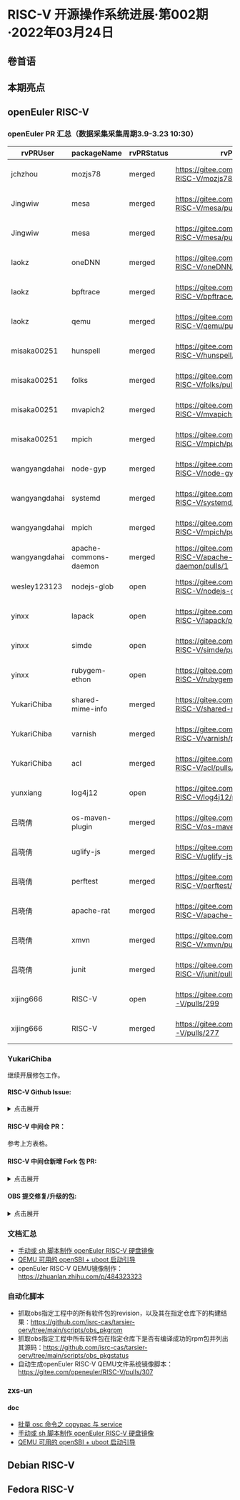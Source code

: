 # RISC-V 开源操作系统进展·第002期·2022年03月24日

## 卷首语

## 本期亮点

## openEuler RISC-V

### openEuler PR 汇总（数据采集采集周期3.9-3.23 10:30）

| rvPRUser      | packageName           | rvPRStatus | rvPRUrl                                                      | created_at          |
| ------------- | --------------------- | ---------- | ------------------------------------------------------------ | ------------------- |
| jchzhou       | mozjs78               | merged     | https://gitee.com/openEuler-RISC-V/mozjs78/pulls/1           | 2022-03-09 20:22:12 |
| Jingwiw       | mesa                  | merged     | https://gitee.com/openEuler-RISC-V/mesa/pulls/4              | 2022-03-17 08:49:51 |
| Jingwiw       | mesa                  | merged     | https://gitee.com/openEuler-RISC-V/mesa/pulls/3              | 2022-03-10 22:48:33 |
| laokz         | oneDNN                | merged     | https://gitee.com/openEuler-RISC-V/oneDNN/pulls/1            | 2022-03-17 12:32:00 |
| laokz         | bpftrace              | merged     | https://gitee.com/openEuler-RISC-V/bpftrace/pulls/1          | 2022-03-12 21:57:53 |
| laokz         | qemu                  | merged     | https://gitee.com/openEuler-RISC-V/qemu/pulls/1              | 2022-03-10 16:04:29 |
| misaka00251   | hunspell              | merged     | https://gitee.com/openEuler-RISC-V/hunspell/pulls/1          | 2022-03-21 15:16:00 |
| misaka00251   | folks                 | merged     | https://gitee.com/openEuler-RISC-V/folks/pulls/2             | 2022-03-19 09:13:43 |
| misaka00251   | mvapich2              | merged     | https://gitee.com/openEuler-RISC-V/mvapich2/pulls/1          | 2022-03-18 16:49:24 |
| misaka00251   | mpich                 | merged     | https://gitee.com/openEuler-RISC-V/mpich/pulls/3             | 2022-03-17 22:59:01 |
| wangyangdahai | node-gyp              | merged     | https://gitee.com/openEuler-RISC-V/node-gyp/pulls/1          | 2022-03-16 20:52:38 |
| wangyangdahai | systemd               | merged     | https://gitee.com/openEuler-RISC-V/systemd/pulls/3           | 2022-03-13 19:42:39 |
| wangyangdahai | mpich                 | merged     | https://gitee.com/openEuler-RISC-V/mpich/pulls/1             | 2022-03-13 19:04:37 |
| wangyangdahai | apache-commons-daemon | merged     | https://gitee.com/openEuler-RISC-V/apache-commons-daemon/pulls/1 | 2022-03-09 13:25:18 |
| wesley123123  | nodejs-glob           | open       | https://gitee.com/openEuler-RISC-V/nodejs-glob/pulls/1       | 2022-03-10 15:56:15 |
| yinxx         | lapack                | open       | https://gitee.com/openEuler-RISC-V/lapack/pulls/2            | 2022-03-21 10:22:35 |
| yinxx         | simde                 | open       | https://gitee.com/openEuler-RISC-V/simde/pulls/4             | 2022-03-15 10:11:13 |
| yinxx         | rubygem-ethon         | open       | https://gitee.com/openEuler-RISC-V/rubygem-ethon/pulls/1     | 2022-03-09 08:19:15 |
| YukariChiba   | shared-mime-info      | merged     | https://gitee.com/openEuler-RISC-V/shared-mime-info/pulls/1  | 2022-03-17 11:40:18 |
| YukariChiba   | varnish               | merged     | https://gitee.com/openEuler-RISC-V/varnish/pulls/1           | 2022-03-16 07:04:45 |
| YukariChiba   | acl                   | merged     | https://gitee.com/openEuler-RISC-V/acl/pulls/1               | 2022-03-15 14:53:15 |
| yunxiang      | log4j12               | open       | https://gitee.com/openEuler-RISC-V/log4j12/pulls/3           | 2022-03-22 14:14:40 |
| 吕晓倩        | os-maven-plugin       | merged     | https://gitee.com/openEuler-RISC-V/os-maven-plugin/pulls/1   | 2022-03-18 10:04:30 |
| 吕晓倩        | uglify-js             | merged     | https://gitee.com/openEuler-RISC-V/uglify-js/pulls/1         | 2022-03-18 10:03:31 |
| 吕晓倩        | perftest              | merged     | https://gitee.com/openEuler-RISC-V/perftest/pulls/1          | 2022-03-15 11:09:11 |
| 吕晓倩        | apache-rat            | merged     | https://gitee.com/openEuler-RISC-V/apache-rat/pulls/1        | 2022-03-14 10:23:43 |
| 吕晓倩        | xmvn                  | merged     | https://gitee.com/openEuler-RISC-V/xmvn/pulls/1              | 2022-03-10 17:14:10 |
| 吕晓倩        | junit                 | merged     | https://gitee.com/openEuler-RISC-V/junit/pulls/1             | 2022-03-10 13:55:03 |
| xijing666      | RISC-V                | open     | https://gitee.com/openeuler/RISC-V/pulls/299            | 2022-03-23 13:55:03 |
| xijing666      | RISC-V                | merged     | https://gitee.com/openEuler/RISC-V/pulls/277            | 2022-03-11 13:55:03 |

### YukariChiba

继续开展修包工作。

#### RISC-V Github Issue:
<details>
  <summary>点击展开</summary>

- acl: 构建环境下 su 命令的限制，已通过 PR 解决
    - https://github.com/isrc-cas/tarsier-oerv/issues/292
- ocaml-libvirt: 版本不一致导致头文件函数缺失，已通过升级版本解决
    - https://github.com/isrc-cas/tarsier-oerv/issues/293
- aqute-bnd: patch 引入了新版本，而依赖包未升级
    - https://github.com/isrc-cas/tarsier-oerv/issues/294
- automake: gcc 依赖问题
    - https://github.com/isrc-cas/tarsier-oerv/issues/298
- atlas: 严重性能问题导致本地也无法顺利构建
    - https://github.com/isrc-cas/tarsier-oerv/issues/302

</details>

#### RISC-V 中间仓 PR：

参考上方表格。

#### RISC-V 中间仓新增 Fork 包 PR:
<details>
  <summary>点击展开</summary>

- https://gitee.com/openeuler/RISC-V/pulls/285
- https://gitee.com/openeuler/RISC-V/pulls/284

</details>

#### OBS 提交修复/升级的包:
<details>
  <summary>点击展开</summary>

- https://build.openeuler.org/request/show/664
- https://build.openeuler.org/request/show/663
- https://build.openeuler.org/request/show/662
- https://build.openeuler.org/request/show/661
- https://build.openeuler.org/request/show/658
- https://build.openeuler.org/request/show/657
- https://build.openeuler.org/request/show/655
- https://build.openeuler.org/request/show/654
- https://build.openeuler.org/request/show/653
- https://build.openeuler.org/request/show/652
- https://build.openeuler.org/request/show/651
- https://build.openeuler.org/request/show/638
- https://build.openeuler.org/request/show/620
- https://build.openeuler.org/request/show/619
- https://build.openeuler.org/request/show/617

</details>

### 文档汇总

- [手动或 sh 脚本制作 openEuler RISC-V 硬盘镜像](https://gitee.com/zxs-un/openEuler-port2riscv64/blob/master/doc/img-build-manual-force-riscv-uboot-extlinux.md)
- [QEMU 可用的 openSBI + uboot 启动引导](https://gitee.com/zxs-un/openEuler-port2riscv64/blob/master/doc/img-uboot-payload-opensbi.md)
- openEuler RISC-V QEMU镜像制作：https://zhuanlan.zhihu.com/p/484323323

### 自动化脚本
- 抓取obs指定工程中的所有软件包的revision，以及其在指定仓库下的构建结果：https://github.com/isrc-cas/tarsier-oerv/tree/main/scripts/obs_pkgrpm
- 抓取obs指定工程中所有软件包在指定仓库下是否有编译成功的rpm包并列出其源码：https://github.com/isrc-cas/tarsier-oerv/tree/main/scripts/obs_pkgstatus
- 自动生成openEuler RISC-V QEMU文件系统镜像脚本：https://gitee.com/openeuler/RISC-V/pulls/307


### zxs-un
#### doc
- [批量 osc 命令之 copypac 与 service](https://gitee.com/zxs-un/openEuler-port2riscv64/blob/master/doc/build-osc-copypac-service.md)
- [手动或 sh 脚本制作 openEuler RISC-V 硬盘镜像](https://gitee.com/zxs-un/openEuler-port2riscv64/blob/master/doc/img-build-manual-force-riscv-uboot-extlinux.md)
- [QEMU 可用的 openSBI + uboot 启动引导](https://gitee.com/zxs-un/openEuler-port2riscv64/blob/master/doc/img-uboot-payload-opensbi.md)


## Debian RISC-V

## Fedora RISC-V

